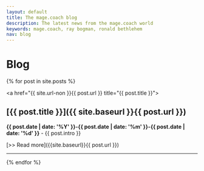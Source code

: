 ```yaml
---
layout: default
title: The mage.coach blog
description: The latest news from the mage.coach world
keywords: mage.coach, ray bogman, ronald bethlehem
nav: blog
---
```


# Blog


{% for post in site.posts %}

<a href="{{ site.url-non }}{{ post.url }} title="{{ post.title }}">
<amp-img noloading width="100" height="100" alt="{{ post.title }}" layout="responsive" src="{{site.static-url}}{{ post.authorimage }}" class="photo pull-left"></amp-img></a>

## [{{ post.title }}]({{ site.baseurl }}{{ post.url }})

**{{ post.date | date: '%Y' }}-{{ post.date | date: '%m' }}-{{ post.date | date: '%d' }}** -
  {{ post.intro }}

  [>> Read more]({{site.baseurl}}{{ post.url }})



  * * *

{% endfor %}
